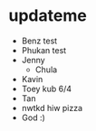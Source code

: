 # updateme

- Benz test
- Phukan test
- Jenny
  - Chula
- Kavin
- Toey kub 6/4
- Tan
- nwtkd hiw pizza
- God :)
